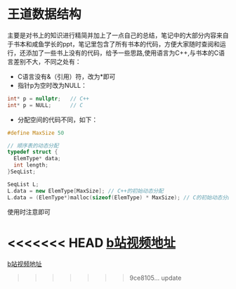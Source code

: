 # 王道数据结构
主要是对书上的知识进行精简并加上了一点自己的总结，笔记中的大部分内容来自于书本和咸鱼学长的ppt，笔记里包含了所有书本的代码，方便大家随时查阅和运行，还添加了一些书上没有的代码，给予一些思路,使用语言为C++,与书本的C语言差别不大，不同之处有：
- C语言没有&（引用）符，改为\*即可
- 指针p为空时改为NULL：
```C++
int* p = nullptr;   // C++
int* p = NULL;      // C
```
- 分配空间的代码不同，如下：
```C++
#define MaxSize 50

// 顺序表的动态分配
typedef struct {
  ElemType* data;
  int length;
}SeqList;

SeqList L;
L.data = new ElemType[MaxSize]; // C++的初始动态分配
L.data = (ElenType*)malloc(sizeof(ElemType) * MaxSize); // C的初始动态分配
```
使用时注意即可

<<<<<<< HEAD
[b站视频地址](https://www.bilibili.com/video/BV1b7411N798?share_source=copy_web)
=======
[b站视频地址](https://www.bilibili.com/video/BV1b7411N798?share_source=copy_web)
>>>>>>> 9ce8105... update
